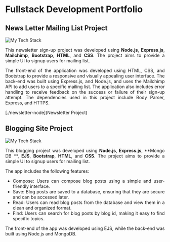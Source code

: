 # Fullstack Development Portfolio
## News Letter Mailing List Project
<img src="https://github-readme-tech-stack.vercel.app/api/cards?title=Technologies%20Used&align=center&lineCount=2&theme=github_dark&line1=node.js,node.js,4d600d;express,express,fde25a;mailchimp,mailchimp,0917c8;&line2=html,html,7c42f9;css,css,8f207a;" alt="My Tech Stack" />

<div align="justify">

This newsletter sign-up project was developed using **Node.js**, **Express.js**, **Mailchimp**, **Bootstrap**, **HTML**, and **CSS**. The project aims to provide a simple UI to signup users for mailing list.

The front-end of the application was developed using HTML, CSS, and Bootstrap to provide a responsive and visually appealing user interface. The back-end was built using Express.js, and Node.js, and uses the Mailchimp API to add users to a specific mailing list. The application also includes error handling to receive feedback on the success or failure of their sign-up attempt. The dependencies used in this project include Body Parser, Express, and HTTPS.
</div>
[./newsletter-node](Newsletter Project)


## Blogging Site Project
<img src="https://github-readme-tech-stack.vercel.app/api/cards?title=Technologies%20Used&align=center&lineCount=2&theme=github_dark&line1=node.js,node.js,4d600d;mongodb,mongodb,4d600d;EJS,EJS,4d600d;express,express,fde25a;&line2=html,html,7c42f9;css,css,8f207a;" alt="My Tech Stack" />

<div align="justify">

This blogging project was developed using **Node.js**, **Express.js**, **Mongo DB **, **EJS**, **Bootstrap**, **HTML**, and **CSS**. The project aims to provide a simple UI to signup users for mailing list.

The app includes the following features:

- Compose: Users can compose blog posts using a simple and user-friendly interface.
- Save: Blog posts are saved to a database, ensuring that they are secure and can be accessed later.
- Read: Users can read blog posts from the database and view them in a clean and organized format.
- Find: Users can search for blog posts by blog id, making it easy to find specific topics.

The front-end of the app was developed using EJS, while the back-end was built using Node.js and MongoDB.

</div>